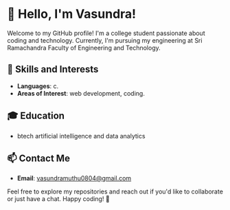 # 👋 Hello, I'm Vasundra!

Welcome to my GitHub profile! I'm a college student passionate about coding and technology. Currently, I'm pursuing my engineering at Sri Ramachandra Faculty of Engineering and Technology.

## 🌱 Skills and Interests
- **Languages**: c.
- **Areas of Interest**: web development, coding.
  
## 🎓 Education
- btech artificial intelligence and data analytics
  

## 📫 Contact Me
- **Email**: vasundramuthu0804@gmail.com

Feel free to explore my repositories and reach out if you'd like to collaborate or just have a chat. Happy coding! 🚀
